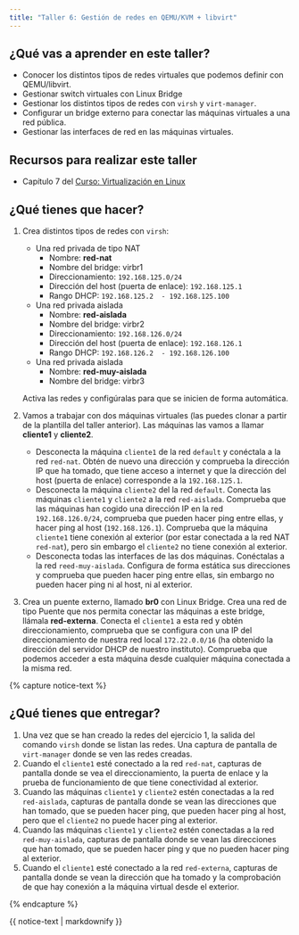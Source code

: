 ```yaml
---
title: "Taller 6: Gestión de redes en QEMU/KVM + libvirt"
---
```


## ¿Qué vas a aprender en este taller?

* Conocer los distintos tipos de redes virtuales que podemos definir con QEMU/libvirt.
* Gestionar switch virtuales con Linux Bridge
* Gestionar los distintos tipos de redes con `virsh` y `virt-manager`.
* Configurar un bridge externo para conectar las máquinas virtuales a una red pública.
* Gestionar las interfaces de red en las máquinas virtuales.

## Recursos para realizar este taller

* Capítulo 7 del [Curso: Virtualización en Linux](https://github.com/josedom24/curso_virtualizacion_linux)

## ¿Qué tienes que hacer?

1. Crea distintos tipos de redes con `virsh`:
	* Una red privada de tipo NAT
		* Nombre: **red-nat**
		* Nombre del bridge: virbr1
		* Direccionamiento: `192.168.125.0/24`
		* Dirección del host (puerta de enlace): `192.168.125.1`
		* Rango DHCP: `192.168.125.2  - 192.168.125.100`
	* Una red privada aislada
		* Nombre: **red-aislada**
		* Nombre del bridge: virbr2
		* Direccionamiento: `192.168.126.0/24`
		* Dirección del host (puerta de enlace): `192.168.126.1`
		* Rango DHCP: `192.168.126.2  - 192.168.126.100`
	* Una red privada aislada
		* Nombre: **red-muy-aislada**
		* Nombre del bridge: virbr3

	Activa las redes y configúralas para que se inicien de forma automática.

2. Vamos a trabajar con dos máquinas virtuales (las puedes clonar a partir de la plantilla del taller anterior). Las máquinas las vamos a llamar **cliente1** y **cliente2**. 
	* Desconecta la máquina `cliente1` de la red `default` y conéctala a la red `red-nat`. Obtén de nuevo una dirección y comprueba la dirección IP que ha tomado, que tiene acceso a internet y que la dirección del host (puerta de enlace) corresponde a la `192.168.125.1`.
	* Desconecta la máquina `cliente2` del la red `default`. Conecta las máquinas `cliente1` y `cliente2` a la red `red-aislada`. Comprueba que las máquinas han cogido una dirección IP en la red `192.168.126.0/24`, comprueba que pueden hacer ping entre ellas, y hacer ping al host (`192.168.126.1`). Comprueba que la máquina `cliente1` tiene conexión al exterior (por estar conectada a la red NAT `red-nat`), pero sin embargo el `cliente2` no tiene conexión al exterior.
	* Desconecta todas las interfaces de las dos máquinas. Conéctalas a la red `reed-muy-aislada`. Configura de forma estática sus direcciones y comprueba que pueden hacer ping entre ellas, sin embargo no pueden hacer ping ni al host, ni al exterior.
3. Crea un puente externo, llamado **br0** con Linux Bridge. Crea una red de tipo Puente que nos permita conectar las máquinas a este bridge, llámala **red-externa**. Conecta el `cliente1` a esta red y obtén direccionamiento, comprueba que se configura con una IP del direccionamiento de nuestra red local `172.22.0.0/16` (ha obtenido la dirección del servidor DHCP de nuestro instituto). Comprueba que podemos acceder a esta máquina desde cualquier máquina conectada a la misma red.

{% capture notice-text %}
## ¿Qué tienes que entregar?

1. Una vez que se han creado la redes del ejercicio 1, la salida del comando `virsh` donde se listan las redes. Una captura de pantalla de `virt-manager` donde se ven las redes creadas.
2. Cuando el `cliente1` esté conectado a la red `red-nat`, capturas de pantalla donde se vea el direccionamiento, la puerta de enlace y la prueba de funcionamiento de que tiene conectividad al exterior.
3. Cuando las máquinas `cliente1` y `cliente2` estén conectadas a la red `red-aislada`, capturas de pantalla donde se vean las direcciones que han tomado, que se pueden hacer ping, que pueden hacer ping al host, pero que el `cliente2` no puede hacer ping al exterior.
4.  Cuando las máquinas `cliente1` y `cliente2` estén conectadas a la red `red-muy-aislada`, capturas de pantalla donde se vean las direcciones que han tomado, que se pueden hacer ping y que no pueden hacer ping al exterior.
5. Cuando el `cliente1` esté conectado a la red `red-externa`, capturas de pantalla donde se vean la dirección que ha tomado y la comprobación de que hay conexión a la máquina virtual desde el exterior.

{% endcapture %}<div class="notice--info">{{ notice-text | markdownify }}</div>

